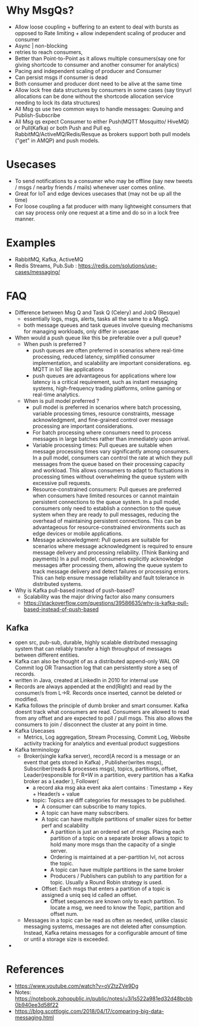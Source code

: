 # Why MsgQs?

- Allow loose coupling + buffering to an extent to deal with bursts as opposed to Rate limiting + allow independent scaling of producer and consumer
- Async | non-blocking
- retries to reach consumers,
- Better than Point-to-Point as it allows multiple consumers(say one for giving shortcode to consumer and another consumer for analytics)
- Pacing and independent scaling of producer and Consumer
- Can persist msgs if consumer is dead
- Both consumer and producer dont need to be alive at the same time
- Allow lock free data structures by consumers in some cases (say tinyurl allocations can be done without the shortcode allocation service needing to lock its data structures)
- All Msg qs use two common ways to handle messages: Queuing and Publish-Subscribe
- All Msg qs expect Consumer to either Push(MQTT Mosquitto/ HiveMQ) or Pull(Kafka) or both Push and Pull eg. RabbitMQ/ActiveMQ/Redis/Resque as brokers support both pull models ("get" in AMQP) and push models.
  

# Usecases
- To send notifications to a consumer who may be offline (say new tweets / msgs / nearby friends / mails) whenever user comes online.
- Great for IoT and edge devices usecases that (may not be up all the time)
- For loose coupling a fat producer with many lightweight consumers that can say process only one request at a time and do so in a lock free manner.

# Examples
- RabbitMQ, Kafka, ActiveMQ
- Redis Streams, Pub.Sub : https://redis.com/solutions/use-cases/messaging/

# FAQ
- Difference between Msg Q and Task Q (Celery) and JobQ (Resque)
  - essentially logs, msgs, alerts, tasks all the same to a MsgQ.
  - both message queues and task queues involve queuing mechanisms for managing workloads, only differ in usecase  
- When would a push queue like this be preferable over a pull queue?
  - When push is preferred ?   
    -  push queues are often preferred in scenarios where real-time processing, reduced latency, simplified consumer implementation, and scalability are important considerations. eg. MQTT in IoT like applications
    -  push queues are advantageous for applications where low latency is a critical requirement, such as instant messaging systems, high-frequency trading platforms, online gaming or real-time analytics.
  - When is pull model preferred ?
    -  pull model is preferred in scenarios where batch processing, variable processing times, resource constraints, message acknowledgment, and fine-grained control over message processing are important considerations.  
    - For batch processing where consumers need to process messages in large batches rather than immediately upon arrival.
    - Variable processing times: Pull queues are suitable when message processing times vary significantly among consumers. In a pull model, consumers can control the rate at which they pull messages from the queue based on their processing capacity and workload. This allows consumers to adapt to fluctuations in processing times without overwhelming the queue system with excessive pull requests.
    - Resource-constrained consumers: Pull queues are preferred when consumers have limited resources or cannot maintain persistent connections to the queue system. In a pull model, consumers only need to establish a connection to the queue system when they are ready to pull messages, reducing the overhead of maintaining persistent connections. This can be advantageous for resource-constrained environments such as edge devices or mobile applications.
    - Message acknowledgment: Pull queues are suitable for scenarios where message acknowledgment is required to ensure message delivery and processing reliability. (Think Banking and payments) In a pull model, consumers explicitly acknowledge messages after processing them, allowing the queue system to track message delivery and detect failures or processing errors. This can help ensure message reliability and fault tolerance in distributed systems.
- Why is Kafka pull-based instead of push-based?
  - Scalability was the major driving factor also many consumers
  - https://stackoverflow.com/questions/39586635/why-is-kafka-pull-based-instead-of-push-based
   
  
## Kafka
- open src, pub-sub, durable, highly scalable distributed messaging system that can reliably transfer a high throughput of messages between different entities.
- Kafka can also be thought of as a distributed append-only WAL OR Commit log OR Transaction log that can persistently store a seq of records.
- written in Java, created at LinkedIn in 2010 for internal use
- Records are always appended at the end(Right) and read by the consumer/s from L->R. Records once inserted, cannot be deleted or modified.
- Kafka follows the principle of dumb broker and smart consumer. Kafka doesnt track what consumers are read. Consumers are allowed to read from any offset and are expected to poll / pull msgs. This also allows the consumers to join / disconnect the cluster at any point in time.  
- Kafka Usecases
  - Metrics, Log aggregation, Stream Processing, Commit Log, Website activity tracking for analytics and eventual product suggestions
- Kafka terminology
  - Broker(single kafka server), record(A record is a message or an event that gets stored in Kafka) , Publisher(writes msgs), Subscriber(reads & processes msgs), topics, partitions, offset, Leader(responsible for R+W in a partition, every partition has a Kafka broker as a Leader ), Follower(
    - a record aka msg aka event aka alert contains : Timestamp + Key + Header/s + value
    - topic: Topics are diff categories for messages to be published.
      - A consumer can subscribe to many topics.
      - A topic can have many subscribers. 
      - A topic can have multiple partitions of smaller sizes for better perf and scalability
        - A partition is just an ordered set of msgs. Placing each partition of a topic on a separate broker allows a topic to hold many more msgs than the capacity of a single server. 
        - Ordering is maintained at a per-partition lvl, not across the topic.
        - A topic can have multiple partitions in the same broker
        - Producers / Publishers can publish to any partition for a topic. Usually a Round Robin strategy is used.
      - Offset: Each msgs that enters a partition of a topic is assigned a uniq seq id called an offset.
        - Offset sequences are known only to each partition. To locate a msg, we need to know the Topic, partition and offset num. 
  - Messages in a topic can be read as often as needed, unlike classic messaging systems, messages are not deleted after consumption. Instead, Kafka retains messages for a configurable amount of time or until a storage size is exceeded.
-   
  
# References
- https://www.youtube.com/watch?v=oVZtzZVe9Dg
- Notes: https://notebook.zohopublic.in/public/notes/u3i1s522a981ed32d48bcbb0b940ee3d58f22
- https://blog.scottlogic.com/2018/04/17/comparing-big-data-messaging.html
